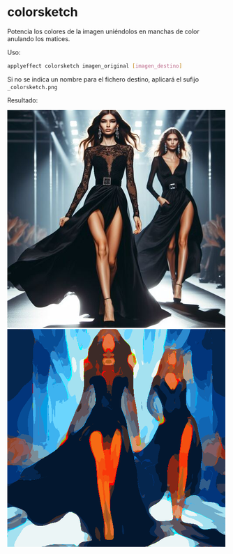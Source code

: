 # colorsketch

Potencia los colores de la imagen uniéndolos en manchas de color anulando los matices.

Uso:

``` sh
applyeffect colorsketch imagen_original [imagen_destino]
```

Si no se indica un nombre para el fichero destino, aplicará el sufijo `_colorsketch.png`

Resultado:

![imagen original](../../images/image.jpg)
![colorsketch](../../images/image_colorsketch.png)
